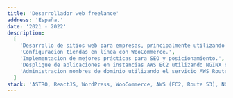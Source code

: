 ```yaml
---
title: 'Desarrollador web freelance'
address: 'España.'
date: '2021 - 2022'
description:
  [
    'Desarrollo de sitios web para empresas, principalmente utilizando el marco ASTRO, ReactJS y WordPress.',
    'Configuracion tiendas en línea con WooCommerce.',
    'Implementacion de mejores prácticas para SEO y posicionamiento.',
    'Despligue de aplicaciones en instancias AWS EC2 utilizando NGINX como servidor web y proxy inverso.',
    'Administracion nombres de dominio utilizando el servicio AWS Route 53.',
  ]
stack: 'ASTRO, ReactJS, WordPress, WooCommerce, AWS (EC2, Route 53), NGINX, PHP.'
---
```

